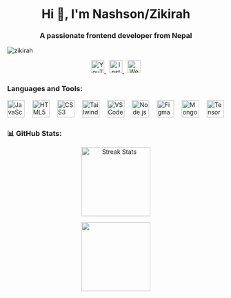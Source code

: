 <h1 align="center">Hi 👋, I'm Nashson/Zikirah</h1>
<h3 align="center">A passionate frontend developer from Nepal</h3>

<p align="left"> <img src="https://komarev.com/ghpvc/?username=zikirah&label=Profile%20views&color=0e75b6&style=flat" alt="zikirah" /> </p>

<p align="center">
  <a href="https://www.youtube.com/c/zikirah" target="_blank">
    <img src="https://raw.githubusercontent.com/rahuldkjain/github-profile-readme-generator/master/src/images/icons/Social/youtube.svg" alt="YouTube" height="30"/>
  </a> &nbsp;
  <a href="https://instagram.com/zikiraahh" target="_blank">
    <img src="https://raw.githubusercontent.com/rahuldkjain/github-profile-readme-generator/master/src/images/icons/Social/instagram.svg" alt="Instagram" height="30"/>
  </a> &nbsp;
  <a href="https://zikirah.vercel.app/" target="_blank">
    <img src="https://img.shields.io/badge/Website-000?style=for-the-badge&logo=Google-Chrome&logoColor=white" alt="Website" height="30"/>
  </a>
</p>

<h3 align="left">Languages and Tools:</h3>
<p align="left">
  <img src="https://cdn.jsdelivr.net/gh/devicons/devicon/icons/javascript/javascript-original.svg" height="40" alt="JavaScript" />
  <img width="10" />
  <img src="https://cdn.jsdelivr.net/gh/devicons/devicon/icons/html5/html5-original.svg" height="40" alt="HTML5" />
  <img width="10" />
  <img src="https://cdn.jsdelivr.net/gh/devicons/devicon/icons/css3/css3-original.svg" height="40" alt="CSS3" />
  <img width="10" />
  <img src="https://cdn.simpleicons.org/tailwindcss/06B6D4" height="40" alt="Tailwind CSS" />
  <img width="10" />
  <img src="https://cdn.jsdelivr.net/gh/devicons/devicon/icons/vscode/vscode-original.svg" height="40" alt="VS Code" />
  <img width="10" />
  <img src="https://cdn.jsdelivr.net/gh/devicons/devicon/icons/nodejs/nodejs-original.svg" height="40" alt="Node.js" />
  <img width="10" />
  <img src="https://www.vectorlogo.zone/logos/figma/figma-icon.svg" height="40" alt="Figma" />
  <img width="10" />
  <img src="https://cdn.jsdelivr.net/gh/devicons/devicon/icons/mongodb/mongodb-original-wordmark.svg" height="40" alt="MongoDB" />
  <img width="10" />
  <img src="https://www.vectorlogo.zone/logos/tensorflow/tensorflow-icon.svg" height="40" alt="TensorFlow" />
</p>

<h3 align="left">📊 GitHub Stats:</h3>
<p align="center">
  <img src="https://github-readme-streak-stats.herokuapp.com?user=zikirah&theme=dracula&hide_border=false" alt="Streak Stats" height="160"/>
</p>
<p align="center">
  <img src="https://github-readme-stats.vercel.app/api/top-langs?username=zikirah&show_icons=true&locale=en&layout=compact" height="160"/>
</p>
